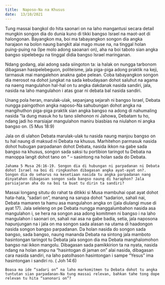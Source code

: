 ```yaml
---
title:  Naposo-Na na Khusus
date:  13/10/2021
---
```


Tung massai bangkol do hita saonari on na laho mangantusi secara detail mungkin songon dia do dunia kuno di tikki bangso Israel na maot-aot di halongonan. Bayangkon ma, boi ma tabayangkon songon dia angka harajaon na bolon naung bangkit alai mago muse na, na tinggal holan puing-puing na (Ipe molo adong saoanari on), aha na boi taboto sian angka bangso sipelebegu na tinggal didia bangso Israel maringanan.

Ndang godang, alai adong sada siingoton ta: ia halak on nungga tarbonom dibagasan hasipelebeguon, politeisme, jala piga-piga adong praktik na keji, tarmasuk mai mangalehon anakna gabe pelean. Coba tabayangkon songon dia merosot na dohot jungkat na sada kebudayaan dohot saluhut na agama na naeng mangulahon hal-hal on tu angka dakdanak nasida sandiri, jala, nasida na laho mangulahon i atas goar ni debata bal nasida sandiri.

Unang pola heran, marulak-ulak, sepanjang sejarah ni bangso Israel, Debata nungga paingothon angka naposo-Na sahubungan dohot angka na mangihuthon piga-piga praktik sian angka bangso na adong di nahumaling nasida “Ia dung masuk ho tu tano silehonon ni Jahowa, Debatam tu ho, ndang jadi ho marsiajar mangulahon maniru biasbias na niulahon ni angka bangso on. (5 Mus 18:9)

Jala on di ulahon Debata marulak-ulak tu nasida naung manjou bangso on tu hal naung di maksud ni Debata na khusus. Marhitehon parmasuk nasida dohot hubugan parpadanan dohot Debata, nasida ikkon na gabe sada bangso na khusus, songon sada saksi tu portibion taringot tu Debata na manoppa langit dohot tano on “ – sasintong na holan sada do Debata.

`Jahama 5 Musa 26:16-19. Songon dia di hubungan ni parpadanan ni Debata dohot Israel na boi di ringkashon dibagasan angka ayat-ayat on?. Songon dia do seharus na kesetiaan nasida tu angka parpadanan nang dinyatahon dibagasan songon sada bangso naung di haraphon? Jala parsiajaran aha do na boi ta buat tu dirin ta sandiri?`

Massai longang situtu do rahat ta ditikki si Musa mambuhai opat ayat dohot hata-hata, “sadari on”, manang na sarupa dohot “sadarion, sahali nai, Debata mamaren ta hamu asa mangulahon angka on (jala diulangi muse di ayat 17). Jala seleleng on pe Debata nungga manggalumbahon nasida asa mangulahon i, se hera na songon asa adong komitmen ni bangso i na laho mangulahon i saonari on, sahali nai asa na gabe badia, setia, jala naposona hapunjungan na i jala on ma songon sada alasan na utama di haadongon nasida songon bangso parpadanan. Da holan nasida do songon sada bangso, sada bangso, naung mananda Debata na sintong jala mamboto hasintongan taringot tu Debata jala songon dia ma Debata manghalomohon bangso nai ikkon mangolu. Dibagasan sada pamikkirion ta na nyata, nasida ndang na holan ampu na “hasintogan di jaman on” alai nasida, dibagasan cara nasida sandiri, na laho patolhason hasintongan i sampe “Yesus” ima hasintongan i sandiri ro. ( Joh 14:6)

`Boasa ma ide “sadari on” na laho markomitmen tu Debata dohot tu angka tuntutan sian parpadanan-Na tung massai relevan, bahkan tahe tong dope relevan tu hita “sanonari on”?`